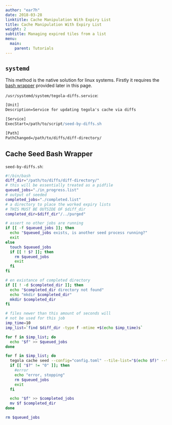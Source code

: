 ```yaml
---
author: "ear7h"
date: 2018-03-28
linktitle: Cache Manipulation With Expiry List
title: Cache Manipulation With Expiry List
weight: 2
subtitle: Managing expired tiles from a list
menu:
  main:
    parent: Tutorials
---
```


## `systemd`

This method is the native solution for linux systems. Firstly it requires the [bash wrapper](#cache-seed-bash-wrapper) provided later in this page.

`/usr/systemd/system/tegola-diffs.service`:
```apache
[Unit]
Description=Service for updating tegola's cache via diffs

[Service]
ExecStart=/path/to/script/seed-by-diffs.sh

[Path]
PathChanged=/path/to/diffs/diff-directory/
```

## Cache Seed Bash Wrapper
`seed-by-diffs.sh`:
```bash
#!/bin/bash
diff_dir="/path/to/diffs/diff-directory/"
# this will be essentially treated as a pidfile
queued_jobs="./in_progress.list"
# output of seeded
completed_jobs="./completed.list"
# a directory to place the worked expiry lists
# THIS MUST BE OUTSIDE OF $diff_dir
completed_dir=$diff_dir"/../purged"

# assert no other jobs are running
if [[ -f $queued_jobs ]]; then
  echo "$queued_jobs exists, is another seed process running?"
  exit
else
  touch $queued_jobs
  if [[ ! $? ]]; then
    rm $queued_jobs
    exit
  fi
fi

# en existance of completed directory
if [[ ! -d $completed_dir ]]; then
  echo "$completed_dir directory not found"
  echo "mkdir $completed_dir"
  mkdir $completed_dir
fi

# files newer than this amount of seconds will
# not be used for this job
imp_time=10
imp_list=`find $diff_dir -type f -mtime +$(echo $imp_time)s`

for f in $imp_list; do
  echo "$f" >> $queued_jobs
done

for f in $imp_list; do
  tegola cache seed --config="config.toml" --tile-list="$(echo $f)" --tile-name-format="/zxy" --min-zoom=4 --max-zoom=14 --tile-name-format="/zxy" --overwrite
  if [[ "$?" != "0" ]]; then
    #error
    echo "error, stopping"
    rm $queued_jobs
    exit
  fi

  echo "$f" >> $completed_jobs
  mv $f $completed_dir
done

rm $queued_jobs

```
